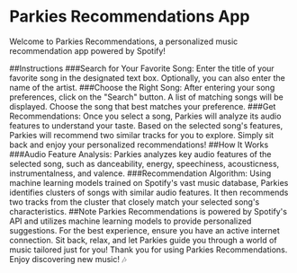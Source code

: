 # Parkies Recommendations App

Welcome to Parkies Recommendations, a personalized music recommendation app powered by Spotify!

##Instructions
###Search for Your Favorite Song:
Enter the title of your favorite song in the designated text box.
Optionally, you can also enter the name of the artist.
###Choose the Right Song:
After entering your song preferences, click on the "Search" button.
A list of matching songs will be displayed. Choose the song that best matches your preference.
###Get Recommendations:
Once you select a song, Parkies will analyze its audio features to understand your taste.
Based on the selected song's features, Parkies will recommend two similar tracks for you to explore.
Simply sit back and enjoy your personalized recommendations!
##How It Works
###Audio Feature Analysis:
Parkies analyzes key audio features of the selected song, such as danceability, energy, speechiness, acousticness, instrumentalness, and valence.
###Recommendation Algorithm:
Using machine learning models trained on Spotify's vast music database, Parkies identifies clusters of songs with similar audio features.
It then recommends two tracks from the cluster that closely match your selected song's characteristics.
##Note
Parkies Recommendations is powered by Spotify's API and utilizes machine learning models to provide personalized suggestions.
For the best experience, ensure you have an active internet connection.
Sit back, relax, and let Parkies guide you through a world of music tailored just for you!
Thank you for using Parkies Recommendations. Enjoy discovering new music! 🎶
